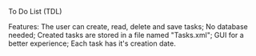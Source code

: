 To Do List (TDL)

Features:
The user can create, read, delete and save tasks;
No database needed;
Created tasks are stored in a file named "Tasks.xml";
GUI for a better experience;
Each task has it's creation date.
